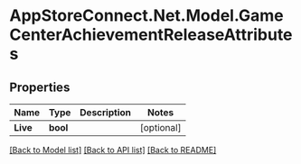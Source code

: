 # AppStoreConnect.Net.Model.GameCenterAchievementReleaseAttributes

## Properties

Name | Type | Description | Notes
------------ | ------------- | ------------- | -------------
**Live** | **bool** |  | [optional] 

[[Back to Model list]](../README.md#documentation-for-models) [[Back to API list]](../README.md#documentation-for-api-endpoints) [[Back to README]](../README.md)

